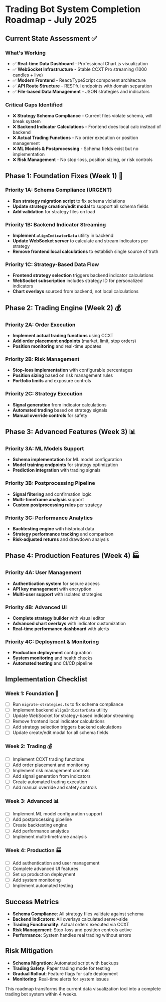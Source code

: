 # Trading Bot System Completion Roadmap - July 2025

## Current State Assessment ✅

### What's Working
- ✅ **Real-time Data Dashboard** - Professional Chart.js visualization
- ✅ **WebSocket Infrastructure** - Stable CCXT Pro streaming (1000 candles + live)
- ✅ **Modern Frontend** - React/TypeScript component architecture
- ✅ **API Route Structure** - RESTful endpoints with domain separation
- ✅ **File-based Data Management** - JSON strategies and indicators

### Critical Gaps Identified
- ❌ **Strategy Schema Compliance** - Current files violate schema, will break system
- ❌ **Backend Indicator Calculations** - Frontend does local calc instead of backend
- ❌ **Actual Trading Functions** - No order execution or position management
- ❌ **ML Models & Postprocessing** - Schema fields exist but no implementation
- ❌ **Risk Management** - No stop-loss, position sizing, or risk controls

## Phase 1: Foundation Fixes (Week 1) 🚨

### Priority 1A: Schema Compliance (URGENT)
- **Run strategy migration script** to fix schema violations
- **Update strategy creation/edit modal** to support all schema fields
- **Add validation** for strategy files on load

### Priority 1B: Backend Indicator Streaming
- **Implement `alignIndicatorData`** utility in backend
- **Update WebSocket server** to calculate and stream indicators per strategy
- **Remove frontend local calculations** to establish single source of truth

### Priority 1C: Strategy-Based Data Flow
- **Frontend strategy selection** triggers backend indicator calculations
- **WebSocket subscription** includes strategy ID for personalized indicators
- **Chart overlays** sourced from backend, not local calculations

## Phase 2: Trading Engine (Week 2) 💰

### Priority 2A: Order Execution
- **Implement actual trading functions** using CCXT
- **Add order placement endpoints** (market, limit, stop orders)
- **Position monitoring** and real-time updates

### Priority 2B: Risk Management
- **Stop-loss implementation** with configurable percentages
- **Position sizing** based on risk management rules
- **Portfolio limits** and exposure controls

### Priority 2C: Strategy Execution
- **Signal generation** from indicator calculations
- **Automated trading** based on strategy signals
- **Manual override controls** for safety

## Phase 3: Advanced Features (Week 3) 📊

### Priority 3A: ML Models Support
- **Schema implementation** for ML model configuration
- **Model training endpoints** for strategy optimization
- **Prediction integration** with trading signals

### Priority 3B: Postprocessing Pipeline
- **Signal filtering** and confirmation logic
- **Multi-timeframe analysis** support
- **Custom postprocessing rules** per strategy

### Priority 3C: Performance Analytics
- **Backtesting engine** with historical data
- **Strategy performance tracking** and comparison
- **Risk-adjusted returns** and drawdown analysis

## Phase 4: Production Features (Week 4) 🏭

### Priority 4A: User Management
- **Authentication system** for secure access
- **API key management** with encryption
- **Multi-user support** with isolated strategies

### Priority 4B: Advanced UI
- **Complete strategy builder** with visual editor
- **Advanced chart overlays** with indicator customization
- **Real-time performance dashboard** with alerts

### Priority 4C: Deployment & Monitoring
- **Production deployment** configuration
- **System monitoring** and health checks
- **Automated testing** and CI/CD pipeline

## Implementation Checklist

### Week 1: Foundation 🚨
- [ ] Run `migrate-strategies.ts` to fix schema compliance
- [ ] Implement backend `alignIndicatorData` utility
- [ ] Update WebSocket for strategy-based indicator streaming
- [ ] Remove frontend local indicator calculations
- [ ] Add strategy selection triggers backend calculations
- [ ] Update create/edit modal for all schema fields

### Week 2: Trading 💰
- [ ] Implement CCXT trading functions
- [ ] Add order placement and monitoring
- [ ] Implement risk management controls
- [ ] Add signal generation from indicators
- [ ] Create automated trading execution
- [ ] Add manual override and safety controls

### Week 3: Advanced 📊
- [ ] Implement ML model configuration support
- [ ] Add postprocessing pipeline
- [ ] Create backtesting engine
- [ ] Add performance analytics
- [ ] Implement multi-timeframe analysis

### Week 4: Production 🏭
- [ ] Add authentication and user management
- [ ] Complete advanced UI features
- [ ] Set up production deployment
- [ ] Add system monitoring
- [ ] Implement automated testing

## Success Metrics

- **Schema Compliance**: All strategy files validate against schema
- **Backend Indicators**: All overlays calculated server-side
- **Trading Functionality**: Actual orders executed via CCXT
- **Risk Management**: Stop-loss and position controls active
- **Performance**: System handles real trading without errors

## Risk Mitigation

- **Schema Migration**: Automated script with backups
- **Trading Safety**: Paper trading mode for testing
- **Gradual Rollout**: Feature flags for safe deployment
- **Monitoring**: Real-time alerts for system issues

This roadmap transforms the current data visualization tool into a complete trading bot system within 4 weeks.